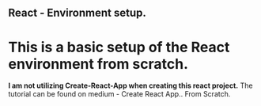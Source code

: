## React - Environment setup. ##
# This is a basic setup of the React environment from scratch.
__I am not utilizing Create-React-App when creating this react project.__
The tutorial can be found on medium - Create React App.. From Scratch.
